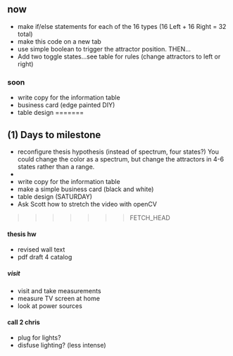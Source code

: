 
## now

- make if/else statements for each of the 16 types (16 Left + 16 Right = 32 total)
- make this code on a new tab
- use simple boolean to trigger the attractor position. THEN...
- Add two toggle states...see table for rules (change attractors to left or right)

### soon 

- write copy for the information table
- business card (edge painted DIY)
- table design
=======
## (1) Days to milestone

- reconfigure thesis hypothesis (instead of spectrum, four states?) You could change the color as a spectrum, but change the attractors in 4-6 states rather than a range.
- 
- write copy for the information table
- make a simple business card (black and white)
- table design (SATURDAY)
- Ask Scott how to stretch the video with openCV
>>>>>>> FETCH_HEAD

#### thesis hw

- revised wall text
- pdf draft 4 catalog

##### visit

- visit and take measurements
- measure TV screen at home
- look at power sources

#### call 2 chris

- plug for lights?
- disfuse lighting? (less intense) 


